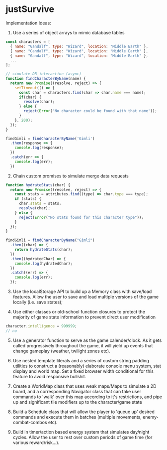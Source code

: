 # justSurvive

Implementation Ideas:

1. Use a series of object arrays to mimic database tables

```javascript
const characters = [
  { name: "Gandalf", type: "Wizard", location: "Middle Earth" },
  { name: "Gandalf", type: "Wizard", location: "Middle Earth" },
  { name: "Gandalf", type: "Wizard", location: "Middle Earth" },
  ...
];

// simulate DB interaction (async)
function findCharacterByName(name) {
  return new Promise((resolve, reject) => {
    setTimeout(() => {
      const char = characters.find(char => char.name === name);
      if(char) {
        resolve(char);
      } else {
        reject(Error('No character could be found with that name'));
      }
    }, 200);
  });
}

findGimli = findCharacterByName('Gimli')
  .then(response => {
    console.log(response);
  })
  .catch(err => {
    console.log(err);
  })

```

2. Chain custom promises to simulate merge data requests

```javascript
function hydrateStats(char) {
  return new Promise((resolve, reject) => {
    const stats = attributes.find((type) => char.type === type);
    if (stats) {
      char.stats = stats;
      resolve(char);
    } else {
      reject(Error("No stats found for this character type"));
    }
  });
}

findGimli = findCharacterByName("Gimli")
  .then((char) => {
    return hydrateStats(char);
  })
  .then((hydratedChar) => {
    console.log(hydratedChar);
  })
  .catch((err) => {
    console.log(err);
  });
```

3. Use the localStorage API to build up a Memory class with save/load features. Allow the user to save and load multiple versions of the game locally (i.e. save states);

4. Use either classes or old-school function closures to protect the majority of game state information to prevent direct user modification

```javascript
character.intelligence = 999999;
// no
```

5. Use a generator function to serve as the game calender/clock. As it gets called progressively throughout the game, it will yield up events that change gameplay (weather, twilight zones etc).

6. Use nested template literals and a series of custom string padding utilities to construct a (reasonably) elaborate console menu system, stat display and world map. Set a fixed browser width conditional for this feature to avoid responsive bullshit.

7. Create a WorldMap class that uses weak maps/Maps to simulate a 2D board, and a corresponding Navigator class that can take user commands to 'walk' over this map according to it's restrictions, and pipe up and significant tile modifiers up to the character/game state

8. Build a Schedule class that will allow the player to 'queue up' desired commands and execute them in batches (multiple movements, enemy-combat-combos etc).

9. Build in timer/action based energy system that simulates day/night cycles. Allow the user to rest over custom periods of game time (for various reward/risk...).
